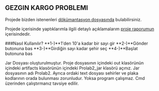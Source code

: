 ## GEZGIN KARGO PROBLEMI

Projede bizden istenenleri [dökümantasyon dosyasında](https://github.com/MelihYesilyurt/Gezgin-Kargo-Problemi-ProLab2-Proje1/blob/master/prolab2_1.pdf) bulabilirsiniz.

Projede içerisinde yaptıklarımla ilgili detaylı açıklamalarım [proje raporumun](https://github.com/MelihYesilyurt/Gezgin-Kargo-Problemi-ProLab2-Proje1/blob/master/Rapor.pdf) içerisindedir.

###Nasıl Kullanılır?
**1-)**1'den 10'a kadar bir sayı gir
**2-)**Gönder butonuna bas
**3-)**Girdiğin sayı kadar şehir seç
**4-)**Başlat butonuna bas

Jar Dosyası oluşturulmuştur. 
Proje dosyasının içindeki out klasörünün içindeki artifacts klasörünün içindeki Prolab2_jar klasörü açınız.
Jar dosyasının adı Prolab2. Ayrıca ordaki text dosyası sehirler ve plaka kodlarının orada bulunması zorunludur. Yoksa program çalışmaz.
Cmd üzerinden çalıştırmanız tavsiye edilir.

